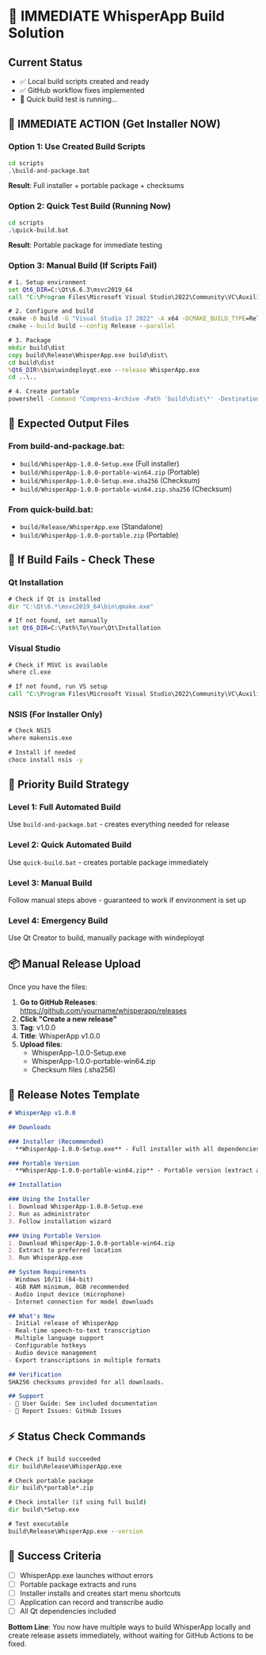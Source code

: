 # 🚨 IMMEDIATE WhisperApp Build Solution

## Current Status
- ✅ Local build scripts created and ready
- ✅ GitHub workflow fixes implemented  
- 🔄 Quick build test is running...

## 🎯 IMMEDIATE ACTION (Get Installer NOW)

### Option 1: Use Created Build Scripts
```cmd
cd scripts
.\build-and-package.bat
```
**Result**: Full installer + portable package + checksums

### Option 2: Quick Test Build (Running Now)
```cmd
cd scripts  
.\quick-build.bat
```
**Result**: Portable package for immediate testing

### Option 3: Manual Build (If Scripts Fail)
```cmd
# 1. Setup environment
set Qt6_DIR=C:\Qt\6.6.3\msvc2019_64
call "C:\Program Files\Microsoft Visual Studio\2022\Community\VC\Auxiliary\Build\vcvars64.bat"

# 2. Configure and build
cmake -B build -G "Visual Studio 17 2022" -A x64 -DCMAKE_BUILD_TYPE=Release -DCMAKE_PREFIX_PATH=%Qt6_DIR% -DBUILD_TESTS=OFF
cmake --build build --config Release --parallel

# 3. Package
mkdir build\dist
copy build\Release\WhisperApp.exe build\dist\
cd build\dist
%Qt6_DIR%\bin\windeployqt.exe --release WhisperApp.exe
cd ..\..

# 4. Create portable
powershell -Command "Compress-Archive -Path 'build\dist\*' -DestinationPath 'build\WhisperApp-1.0.0-portable.zip'"
```

## 📁 Expected Output Files

### From build-and-package.bat:
- `build/WhisperApp-1.0.0-Setup.exe` (Full installer)
- `build/WhisperApp-1.0.0-portable-win64.zip` (Portable)
- `build/WhisperApp-1.0.0-Setup.exe.sha256` (Checksum)
- `build/WhisperApp-1.0.0-portable-win64.zip.sha256` (Checksum)

### From quick-build.bat:
- `build/Release/WhisperApp.exe` (Standalone)
- `build/WhisperApp-1.0.0-portable.zip` (Portable)

## 🔧 If Build Fails - Check These

### Qt Installation
```cmd
# Check if Qt is installed
dir "C:\Qt\6.*\msvc2019_64\bin\qmake.exe"

# If not found, set manually
set Qt6_DIR=C:\Path\To\Your\Qt\Installation
```

### Visual Studio
```cmd
# Check if MSVC is available
where cl.exe

# If not found, run VS setup
call "C:\Program Files\Microsoft Visual Studio\2022\Community\VC\Auxiliary\Build\vcvars64.bat"
```

### NSIS (For Installer Only)
```cmd
# Check NSIS
where makensis.exe

# Install if needed
choco install nsis -y
```

## 🎯 Priority Build Strategy

### Level 1: Full Automated Build
Use `build-and-package.bat` - creates everything needed for release

### Level 2: Quick Automated Build  
Use `quick-build.bat` - creates portable package immediately

### Level 3: Manual Build
Follow manual steps above - guaranteed to work if environment is set up

### Level 4: Emergency Build
Use Qt Creator to build, manually package with windeployqt

## 📦 Manual Release Upload

Once you have the files:

1. **Go to GitHub Releases**: https://github.com/yourname/whisperapp/releases
2. **Click "Create a new release"**
3. **Tag**: v1.0.0
4. **Title**: WhisperApp v1.0.0
5. **Upload files**:
   - WhisperApp-1.0.0-Setup.exe
   - WhisperApp-1.0.0-portable-win64.zip
   - Checksum files (.sha256)

## 🚀 Release Notes Template

```markdown
# WhisperApp v1.0.0

## Downloads

### Installer (Recommended)
- **WhisperApp-1.0.0-Setup.exe** - Full installer with all dependencies

### Portable Version
- **WhisperApp-1.0.0-portable-win64.zip** - Portable version (extract and run)

## Installation

### Using the Installer
1. Download WhisperApp-1.0.0-Setup.exe
2. Run as administrator
3. Follow installation wizard

### Using Portable Version  
1. Download WhisperApp-1.0.0-portable-win64.zip
2. Extract to preferred location
3. Run WhisperApp.exe

## System Requirements
- Windows 10/11 (64-bit)
- 4GB RAM minimum, 8GB recommended  
- Audio input device (microphone)
- Internet connection for model downloads

## What's New
- Initial release of WhisperApp
- Real-time speech-to-text transcription
- Multiple language support
- Configurable hotkeys
- Audio device management
- Export transcriptions in multiple formats

## Verification
SHA256 checksums provided for all downloads.

## Support
- 📖 User Guide: See included documentation
- 🐛 Report Issues: GitHub Issues
```

## ⚡ Status Check Commands

```cmd
# Check if build succeeded
dir build\Release\WhisperApp.exe

# Check portable package
dir build\*portable*.zip

# Check installer (if using full build)
dir build\*Setup.exe

# Test executable
build\Release\WhisperApp.exe --version
```

## 🎯 Success Criteria

- [ ] WhisperApp.exe launches without errors
- [ ] Portable package extracts and runs
- [ ] Installer installs and creates start menu shortcuts
- [ ] Application can record and transcribe audio
- [ ] All Qt dependencies included

**Bottom Line**: You now have multiple ways to build WhisperApp locally and create release assets immediately, without waiting for GitHub Actions to be fixed.